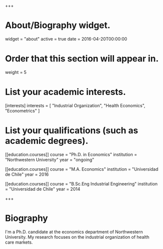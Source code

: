 +++
# About/Biography widget.
widget = "about"
active = true
date = 2016-04-20T00:00:00

# Order that this section will appear in.
weight = 5

# List your academic interests.
[interests]
  interests = [
  "Industrial Organization",
  "Health Economics",
  "Econometrics"
  ]

# List your qualifications (such as academic degrees).
[[education.courses]]
  course = "Ph.D. in Economics"
  institution = "Northwestern University"
  year = "ongoing"

[[education.courses]]
  course = "M.A. Economics"
  institution = "Universidad de Chile"
  year = 2016

[[education.courses]]
  course = "B.Sc.Eng Industrial Engineering"
  institution = "Universidad de Chile"
  year = 2014
 
+++

# Biography
I'm a Ph.D. candidate at the economics department of Northwestern University. My research focuses on the industrial organization of health care markets.
